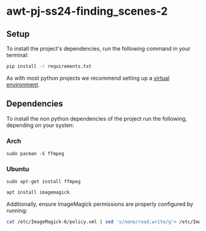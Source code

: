 # awt-pj-ss24-finding_scenes-2

## Setup

To install the project's dependencies, run the following command in your terminal:

```bash
pip install -r requirements.txt
```

As with most python projects we recommend setting up a [virtual environment](https://docs.python.org/3/library/venv.html).

## Dependencies

To install the non python dependencies of the project run the following, depending on your systen:

### Arch

`sudo pacman -S ffmpeg`

### Ubuntu

`sudo apt-get install ffmpeg`


```bash
apt install imagemagick
```

Additionally, ensure ImageMagick permissions are properly configured by running:

```bash
cat /etc/ImageMagick-6/policy.xml | sed 's/none/read,write/g'> /etc/ImageMagick-6/policy.xml
```
